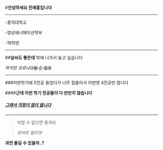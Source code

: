 #__안녕하세요 진예홍입니다__
****************************


 -홍익대학교
 
 -영상애니메이션학부
 
 -19학번  
 
------------------


##__**날씨**도 좋은데__ 밖에 나가서 놀고 싶습니다

_하지만 코로나_~~그럴 순 없죠~~

---------------------------


###저번학기에 5전공 들었다가 너무 힘들어서 이번엔 4전공만 합니다

####**근데 이번 학기 전공들이 다 만만치 않습니다**

##### <u>그래서 걱정이 많이 됩니다</u>

-------------------------------

>피할 수 없으면 즐겨라.

>_로버트 엘리엇_

__과연 즐길 수 있을까..?__
